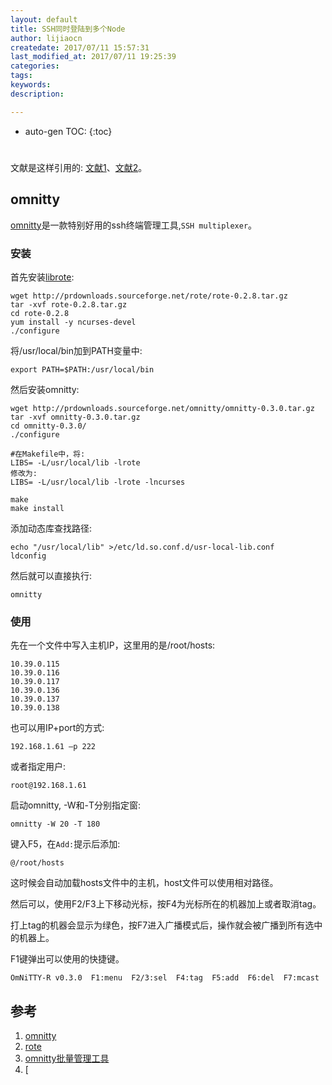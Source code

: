 ```yaml
---
layout: default
title: SSH同时登陆到多个Node
author: lijiaocn
createdate: 2017/07/11 15:57:31
last_modified_at: 2017/07/11 19:25:39
categories:
tags:
keywords:
description: 

---
```


* auto-gen TOC:
{:toc}

# 

文献是这样引用的: [文献1][1]、[文献2][2]。

## omnitty

[omnitty][1]是一款特别好用的ssh终端管理工具,`SSH multiplexer`。

### 安装

首先安装[librote][2]:

	wget http://prdownloads.sourceforge.net/rote/rote-0.2.8.tar.gz
	tar -xvf rote-0.2.8.tar.gz
	cd rote-0.2.8
	yum install -y ncurses-devel
	./configure

将/usr/local/bin加到PATH变量中:

	export PATH=$PATH:/usr/local/bin

然后安装omnitty:

	wget http://prdownloads.sourceforge.net/omnitty/omnitty-0.3.0.tar.gz
	tar -xvf omnitty-0.3.0.tar.gz
	cd omnitty-0.3.0/
	./configure
	
	#在Makefile中，将:
	LIBS= -L/usr/local/lib -lrote
	修改为:
	LIBS= -L/usr/local/lib -lrote -lncurses
	
	make
	make install

添加动态库查找路径:

	echo "/usr/local/lib" >/etc/ld.so.conf.d/usr-local-lib.conf
	ldconfig

然后就可以直接执行:

	omnitty

### 使用

先在一个文件中写入主机IP，这里用的是/root/hosts:

	10.39.0.115
	10.39.0.116
	10.39.0.117
	10.39.0.136
	10.39.0.137
	10.39.0.138

也可以用IP+port的方式:

	192.168.1.61 –p 222

或者指定用户:

	root@192.168.1.61

启动omnitty, -W和-T分别指定窗:

	omnitty -W 20 -T 180  

键入F5，在`Add:`提示后添加:

	@/root/hosts

这时候会自动加载hosts文件中的主机，host文件可以使用相对路径。

然后可以，使用F2/F3上下移动光标，按F4为光标所在的机器加上或者取消tag。

打上tag的机器会显示为绿色，按F7进入广播模式后，操作就会被广播到所有选中的机器上。

F1键弹出可以使用的快捷键。

	OmNiTTY-R v0.3.0  F1:menu  F2/3:sel  F4:tag  F5:add  F6:del  F7:mcast

## 参考

1. [omnitty][1]
2. [rote][2]
3. [omnitty批量管理工具][3]
4. [

[1]: http://omnitty.sourceforge.net/  "omnitty" 
[2]: http://rote.sourceforge.net/ "rote"
[3]: http://blog.csdn.net/cnyyx/article/details/45077373 "omnitty批量管理工具"
[4]: http://www.cnblogs.com/lcj0703/p/6703970.html "轻量级批量Omnitty工具安装和简单使用"
